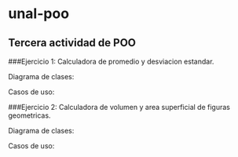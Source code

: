 # unal-poo
## Tercera actividad de POO

###Ejercicio 1: Calculadora de promedio y desviacion estandar.

Diagrama de clases:


Casos de uso:


###Ejercicio 2: Calculadora de volumen y area superficial de figuras geometricas.

Diagrama de clases:


Casos de uso:
